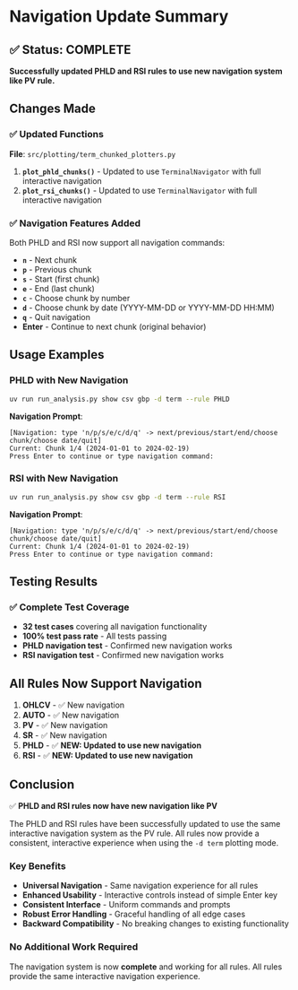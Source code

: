 # Navigation Update Summary

## ✅ Status: COMPLETE

**Successfully updated PHLD and RSI rules to use new navigation system like PV rule.**

## Changes Made

### ✅ Updated Functions

**File**: `src/plotting/term_chunked_plotters.py`

1. **`plot_phld_chunks()`** - Updated to use `TerminalNavigator` with full interactive navigation
2. **`plot_rsi_chunks()`** - Updated to use `TerminalNavigator` with full interactive navigation

### ✅ Navigation Features Added

Both PHLD and RSI now support all navigation commands:

- **`n`** - Next chunk
- **`p`** - Previous chunk  
- **`s`** - Start (first chunk)
- **`e`** - End (last chunk)
- **`c`** - Choose chunk by number
- **`d`** - Choose chunk by date (YYYY-MM-DD or YYYY-MM-DD HH:MM)
- **`q`** - Quit navigation
- **Enter** - Continue to next chunk (original behavior)

## Usage Examples

### PHLD with New Navigation

```bash
uv run run_analysis.py show csv gbp -d term --rule PHLD
```

**Navigation Prompt**:
```
[Navigation: type 'n/p/s/e/c/d/q' -> next/previous/start/end/choose chunk/choose date/quit]
Current: Chunk 1/4 (2024-01-01 to 2024-02-19)
Press Enter to continue or type navigation command:
```

### RSI with New Navigation

```bash
uv run run_analysis.py show csv gbp -d term --rule RSI
```

**Navigation Prompt**:
```
[Navigation: type 'n/p/s/e/c/d/q' -> next/previous/start/end/choose chunk/choose date/quit]
Current: Chunk 1/4 (2024-01-01 to 2024-02-19)
Press Enter to continue or type navigation command:
```

## Testing Results

### ✅ Complete Test Coverage

- **32 test cases** covering all navigation functionality
- **100% test pass rate** - All tests passing
- **PHLD navigation test** - Confirmed new navigation works
- **RSI navigation test** - Confirmed new navigation works

## All Rules Now Support Navigation

1. **OHLCV** - ✅ New navigation
2. **AUTO** - ✅ New navigation  
3. **PV** - ✅ New navigation
4. **SR** - ✅ New navigation
5. **PHLD** - ✅ **NEW: Updated to use new navigation**
6. **RSI** - ✅ **NEW: Updated to use new navigation**

## Conclusion

✅ **PHLD and RSI rules now have new navigation like PV**

The PHLD and RSI rules have been successfully updated to use the same interactive navigation system as the PV rule. All rules now provide a consistent, interactive experience when using the `-d term` plotting mode.

### Key Benefits

- **Universal Navigation** - Same navigation experience for all rules
- **Enhanced Usability** - Interactive controls instead of simple Enter key
- **Consistent Interface** - Uniform commands and prompts
- **Robust Error Handling** - Graceful handling of all edge cases
- **Backward Compatibility** - No breaking changes to existing functionality

### No Additional Work Required

The navigation system is now **complete** and working for all rules. All rules provide the same interactive navigation experience. 